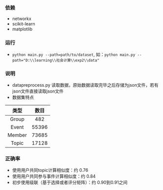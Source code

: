 ### 依赖
- networkx
- scikit-learn
- matplotlib

### 运行
- `python main.py --path=path/to/dataset`, 如：`python main.py --path="D:\\learning\\社会计算\\exp2\\data"`


### 说明
- datapreprocess.py 读取数据，原始数据读取完毕之后存储为json文件，若有json文件直接读取json文件
- 数据集特点

| 类型   | 数目  |
| :----: | :---: |
| Group  | 482   |
| Event  | 55396 |
| Member | 73685 |
| Topic  | 17128 |

### 正确率
- 使用用户共同topic计算相似度：约 0.76
- 使用用户共同参与事件计算相似度：约 0.84
- 初步使用级联（基于选择或者评分矩阵）：约 0.90到0.91之间
